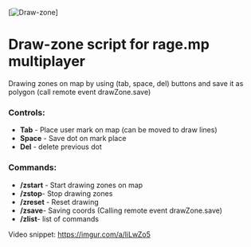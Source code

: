 [![Draw-zone](https://i.imgur.com/bQqCw8J.png)]

# Draw-zone script for rage.mp multiplayer

Drawing zones on map by using (tab, space, del) buttons and save it as polygon (call remote event drawZone.save)

### Controls:

- **Tab** - Place user mark on map (can be moved to draw lines)
- **Space** - Save dot on mark place
- **Del** - delete previous dot

### Commands:

- **/zstart** - Start drawing zones on map
- **/zstop**- Stop drawing zones
- **/zreset** - Reset drawing
- **/zsave**- Saving coords (Calling remote event drawZone.save)
- **/zlist**- list of commands


Video snippet: https://imgur.com/a/liLwZo5